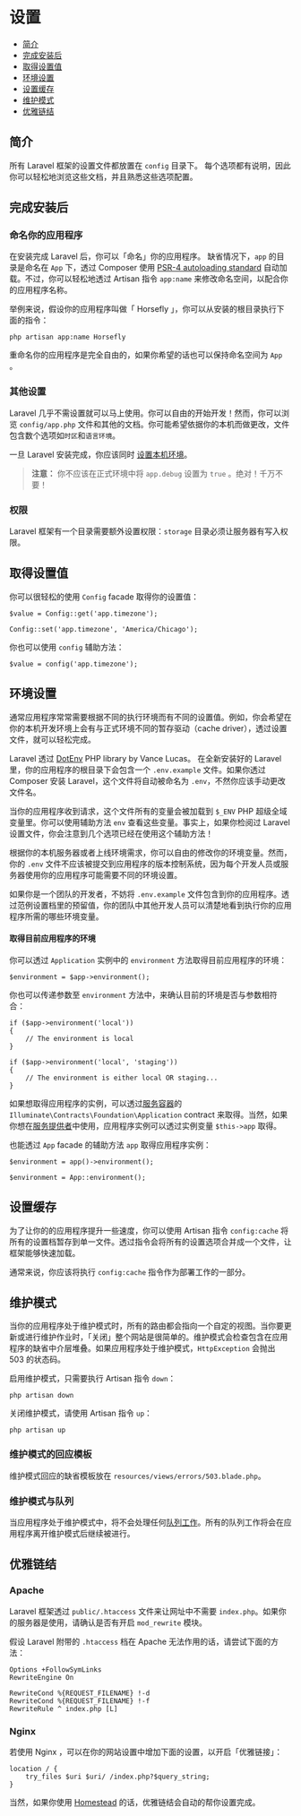 # 设置

- [简介](#introduction)
- [完成安装后](#after-installation)
- [取得设置值](#accessing-configuration-values)
- [环境设置](#environment-configuration)
- [设置缓存](#configuration-caching)
- [维护模式](#maintenance-mode)
- [优雅链结](#pretty-urls)

<a name="introduction"></a>
## 简介

所有 Laravel 框架的设置文件都放置在 `config` 目录下。 每个选项都有说明，因此你可以轻松地浏览这些文档，并且熟悉这些选项配置。

<a name="after-installation"></a>
## 完成安装后

### 命名你的应用程序

在安装完成 Laravel 后，你可以「命名」你的应用程序。 缺省情况下，`app` 的目录是命名在 `App` 下，透过 Composer 使用 [PSR-4 autoloading standard](http://www.php-fig.org/psr/psr-4/) 自动加载。不过，你可以轻松地透过 Artisan 指令 `app:name` 来修改命名空间，以配合你的应用程序名称。

举例来说，假设你的应用程序叫做「 Horsefly 」，你可以从安装的根目录执行下面的指令：

	php artisan app:name Horsefly

重命名你的应用程序是完全自由的，如果你希望的话也可以保持命名空间为 `App` 。

### 其他设置

Laravel 几乎不需设置就可以马上使用。你可以自由的开始开发！然而，你可以浏览 `config/app.php` 文件和其他的文档。你可能希望依据你的本机而做更改，文件包含数个选项如`时区`和`语言环境`。

一旦 Laravel 安装完成，你应该同时 [设置本机环境](/docs/5.0/configuration#environment-configuration)。

> **注意：** 你不应该在正式环境中将 `app.debug` 设置为 `true` 。绝对！千万不要！

<a name="permissions"></a>
### 权限

Laravel 框架有一个目录需要额外设置权限：`storage` 目录必须让服务器有写入权限。

<a name="accessing-configuration-values"></a>
## 取得设置值

你可以很轻松的使用 `Config` facade 取得你的设置值：

	$value = Config::get('app.timezone');

	Config::set('app.timezone', 'America/Chicago');

你也可以使用 `config` 辅助方法：

	$value = config('app.timezone');

<a name="environment-configuration"></a>
## 环境设置

通常应用程序常常需要根据不同的执行环境而有不同的设置值。例如，你会希望在你的本机开发环境上会有与正式环境不同的暂存驱动（cache driver），透过设置文件，就可以轻松完成。

Laravel 透过 [DotEnv](https://github.com/vlucas/phpdotenv) PHP library by Vance Lucas。 在全新安装好的 Laravel 里，你的应用程序的根目录下会包含一个 `.env.example` 文件。如果你透过 Composer 安装 Laravel，这个文件将自动被命名为 `.env`，不然你应该手动更改文件名。

当你的应用程序收到请求，这个文件所有的变量会被加载到 `$_ENV` PHP 超级全域变量里。你可以使用辅助方法 `env` 查看这些变量。事实上，如果你检阅过 Laravel 设置文件，你会注意到几个选项已经在使用这个辅助方法！

根据你的本机服务器或者上线环境需求，你可以自由的修改你的环境变量。然而， 你的 `.env`  文件不应该被提交到应用程序的版本控制系统，因为每个开发人员或服务器使用你的应用程序可能需要不同的环境设置。

如果你是一个团队的开发者，不妨将 `.env.example` 文件包含到你的应用程序。透过范例设置档里的预留值，你的团队中其他开发人员可以清楚地看到执行你的应用程序所需的哪些环境变量。

#### 取得目前应用程序的环境

你可以透过 `Application` 实例中的 `environment` 方法取得目前应用程序的环境：

	$environment = $app->environment();

你也可以传递参数至 `environment` 方法中，来确认目前的环境是否与参数相符合：

	if ($app->environment('local'))
	{
		// The environment is local
	}

	if ($app->environment('local', 'staging'))
	{
		// The environment is either local OR staging...
	}

如果想取得应用程序的实例，可以透过[服务容器](/docs/5.0/container)的 `Illuminate\Contracts\Foundation\Application`  contract 来取得。当然，如果你想在[服务提供者](/docs/5.0/providers)中使用，应用程序实例可以透过实例变量 `$this->app` 取得。

也能透过 `App` facade 的辅助方法 `app` 取得应用程序实例：

	$environment = app()->environment();

	$environment = App::environment();

<a name="configuration-caching"></a>
## 设置缓存

为了让你的的应用程序提升一些速度，你可以使用 Artisan 指令 `config:cache`  将所有的设置档暂存到单一文件。透过指令会将所有的设置选项合并成一个文件，让框架能够快速加载。

通常来说，你应该将执行 `config:cache` 指令作为部署工作的一部分。

<a name="maintenance-mode"></a>
## 维护模式

当你的应用程序处于维护模式时，所有的路由都会指向一个自定的视图。当你要更新或进行维护作业时，「关闭」整个网站是很简单的。维护模式会检查包含在应用程序的缺省中介层堆叠。如果应用程序处于维护模式，`HttpException` 会抛出 503 的状态码。

启用维护模式，只需要执行 Artisan 指令 `down`：

	php artisan down

关闭维护模式，请使用 Artisan 指令 `up`：

	php artisan up

### 维护模式的回应模板

维护模式回应的缺省模板放在 `resources/views/errors/503.blade.php`。

### 维护模式与队列

当应用程序处于维护模式中，将不会处理任何[队列工作](/docs/5.0/queues)。所有的队列工作将会在应用程序离开维护模式后继续被进行。

<a name="pretty-urls"></a>
## 优雅链结

### Apache

Laravel 框架透过 `public/.htaccess` 文件来让网址中不需要 `index.php`。如果你的服务器是使用，请确认是否有开启 `mod_rewrite` 模块。

假设 Laravel 附带的 `.htaccess` 档在 Apache 无法作用的话，请尝试下面的方法：

	Options +FollowSymLinks
	RewriteEngine On

	RewriteCond %{REQUEST_FILENAME} !-d
	RewriteCond %{REQUEST_FILENAME} !-f
	RewriteRule ^ index.php [L]

### Nginx

若使用 Nginx ，可以在你的网站设置中增加下面的设置，以开启「优雅链接」：

    location / {
        try_files $uri $uri/ /index.php?$query_string;
    }

当然，如果你使用 [Homestead](/docs/5.0/homestead) 的话，优雅链结会自动的帮你设置完成。
